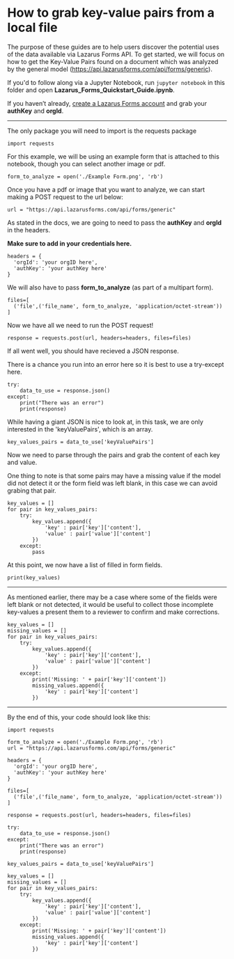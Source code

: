 # How to grab key-value pairs from a local file
The purpose of these guides are to help users discover the potential uses of the data available via Lazarus Forms API. To get started, we will focus on how to get the Key-Value Pairs found on a document which was analyzed by the general model (https://api.lazarusforms.com/api/forms/generic).

If you'd to follow along via a Jupyter Notebook, run `jupyter notebook` in this folder and open **Lazarus_Forms_Quickstart_Guide.ipynb**.

If you haven’t already, [create a Lazarus Forms account](https://api.lazarusforms.com/signup) and grab your **authKey** and **orgId**.
___

The only package you will need to import is the requests package

```
import requests
```

For this example, we will be using an example form that is attached to this notebook, though you can select another image or pdf.

```
form_to_analyze = open('./Example Form.png', 'rb')
```

Once you have a pdf or image that you want to analyze, we can start making a POST request to the url below:

```
url = "https://api.lazarusforms.com/api/forms/generic"
```

As stated in the docs, we are going to need to pass the **authKey** and **orgId** in the headers.

**Make sure to add in your credentials here.**

```
headers = {
  'orgId': 'your orgID here',
  'authKey': 'your authKey here'
}
```

We will also have to pass **form_to_analyze** (as part of a multipart form).

```
files=[
  ('file',('file_name', form_to_analyze, 'application/octet-stream'))
]
```

Now we have all we need to run the POST request!

```
response = requests.post(url, headers=headers, files=files)
```

If all went well, you should have recieved a JSON response.

There is a chance you run into an error here so it is best to use a try-except here.

```
try:
    data_to_use = response.json()
except:
    print("There was an error")
    print(response)
```

While having a giant JSON is nice to look at, in this task, we are only interested in the 'keyValuePairs', which is an array.

```
key_values_pairs = data_to_use['keyValuePairs']
```

Now we need to parse through the pairs and grab the content of each key and value.

One thing to note is that some pairs may have a missing value if the model did not detect it or the form field was left blank, in this case we can avoid grabing that pair. 

```
key_values = []
for pair in key_values_pairs:
    try:
        key_values.append({
            'key' : pair['key']['content'],
            'value' : pair['value']['content']
        })
    except:
        pass
```

At this point, we now have a list of filled in form fields.

```
print(key_values)
```
___
As mentioned earlier, there may be a case where some of the fields were left blank or not detected, it would be useful to collect those incomplete key-values a present them to a reviewer to confirm and make corrections.

```
key_values = []
missing_values = []
for pair in key_values_pairs:
    try:
        key_values.append({
            'key' : pair['key']['content'],
            'value' : pair['value']['content']
        })
    except:
        print('Missing: ' + pair['key']['content'])
        missing_values.append({
            'key' : pair['key']['content']
        })
```
___
By the end of this, your code should look like this:
```
import requests

form_to_analyze = open('./Example Form.png', 'rb')
url = "https://api.lazarusforms.com/api/forms/generic"

headers = {
  'orgId': 'your orgID here',
  'authKey': 'your authKey here'
}

files=[
  ('file',('file_name', form_to_analyze, 'application/octet-stream'))
]

response = requests.post(url, headers=headers, files=files)

try:
    data_to_use = response.json()
except:
    print("There was an error")
    print(response)

key_values_pairs = data_to_use['keyValuePairs']

key_values = []
missing_values = []
for pair in key_values_pairs:
    try:
        key_values.append({
            'key' : pair['key']['content'],
            'value' : pair['value']['content']
        })
    except:
        print('Missing: ' + pair['key']['content'])
        missing_values.append({
            'key' : pair['key']['content']
        })
```
